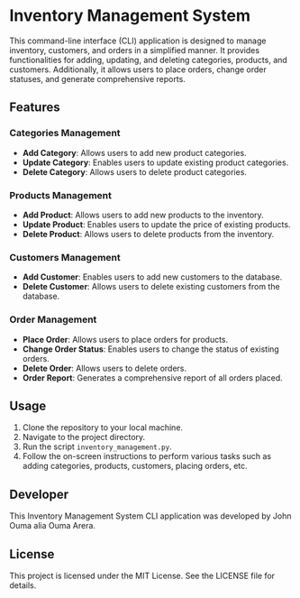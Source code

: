 # Inventory Management System

This command-line interface (CLI) application is designed to manage inventory, customers, and orders in a simplified manner. It provides functionalities for adding, updating, and deleting categories, products, and customers. Additionally, it allows users to place orders, change order statuses, and generate comprehensive reports.

## Features

### Categories Management
- **Add Category**: Allows users to add new product categories.
- **Update Category**: Enables users to update existing product categories.
- **Delete Category**: Allows users to delete product categories.

### Products Management
- **Add Product**: Allows users to add new products to the inventory.
- **Update Product**: Enables users to update the price of existing products.
- **Delete Product**: Allows users to delete products from the inventory.

### Customers Management
- **Add Customer**: Enables users to add new customers to the database.
- **Delete Customer**: Allows users to delete existing customers from the database.

### Order Management
- **Place Order**: Allows users to place orders for products.
- **Change Order Status**: Enables users to change the status of existing orders.
- **Delete Order**: Allows users to delete orders.
- **Order Report**: Generates a comprehensive report of all orders placed.

## Usage

1. Clone the repository to your local machine.
2. Navigate to the project directory.
3. Run the script `inventory_management.py`.
4. Follow the on-screen instructions to perform various tasks such as adding categories, products, customers, placing orders, etc.

## Developer

This Inventory Management System CLI application was developed by John Ouma alia Ouma Arera.

## License

This project is licensed under the MIT License. See the LICENSE file for details.

